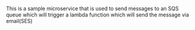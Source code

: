 This is a sample microservice that is used to send messages to an SQS queue which will trigger a lambda function which will send the message via email(SES)

<!---
premskannan/premskannan is a ✨ special ✨ repository because its `README.md` (this file) appears on your GitHub profile.
You can click the Preview link to take a look at your changes.
--->
